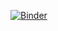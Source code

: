 [![Binder](https://mybinder.org/badge_logo.svg)](https://mybinder.org/v2/gh/mauricioac/learning-algorithms/coco)

